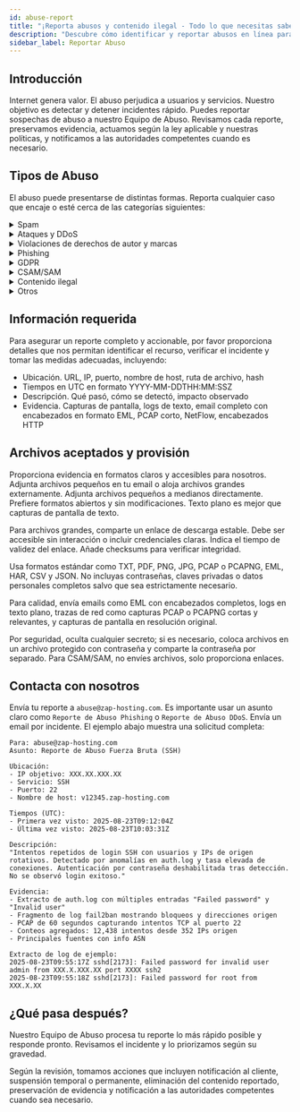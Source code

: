 ```yaml
---
id: abuse-report
title: "¡Reporta abusos y contenido ilegal - Todo lo que necesitas saber!"
description: "Descubre cómo identificar y reportar abusos en línea para proteger usuarios y servicios de forma efectiva → Aprende más ahora"
sidebar_label: Reportar Abuso
---
```


## Introducción

Internet genera valor. El abuso perjudica a usuarios y servicios. Nuestro objetivo es detectar y detener incidentes rápido. Puedes reportar sospechas de abuso a nuestro Equipo de Abuso. Revisamos cada reporte, preservamos evidencia, actuamos según la ley aplicable y nuestras políticas, y notificamos a las autoridades competentes cuando es necesario.

## Tipos de Abuso

El abuso puede presentarse de distintas formas. Reporta cualquier caso que encaje o esté cerca de las categorías siguientes:

<details>
  <summary>Spam</summary>

Mensajes no solicitados o masivos enviados a través de nuestros sistemas o contenido alojado que activan filtros anti-spam. Variantes incluyen spam por email, spam en comentarios, spam SEO con enlaces y creación automática de cuentas. Proporciona mensajes de ejemplo, encabezados, IPs de remitentes y patrones de envío.

</details>

<details>
  <summary>Ataques y DDoS</summary>

Tráfico hostil destinado a interrumpir servicios o sondear sistemas. Formas comunes son inundaciones volumétricas L3 L4, inundaciones HTTP capa 7, amplificación, intentos de acceso por fuerza bruta y escaneos agresivos de puertos. Indicadores incluyen picos en PPS o Mbps, tasas elevadas de errores 4xx y 5xx, y fallos repetidos de autenticación desde fuentes rotativas.

</details>

<details>
  <summary>Violaciones de derechos de autor y marcas</summary>

Distribución no autorizada de obras protegidas o uso indebido de marcas registradas. Variantes incluyen espejos de piratería, descargas crackeadas, suplantación de marca y dominios engañosos. Proporciona la obra, titular de derechos, ubicación exacta y estado de autorización.

</details>

<details>
  <summary>Phishing</summary>

Contenido diseñado para robar credenciales o datos de pago imitando marcas confiables. Variantes incluyen portales falsos de login, estafas con facturas, señuelos con QR o adjuntos, y fatiga de MFA. Especifica la marca objetivo, puntos de captura y cómo la página difiere del sitio legítimo.

</details>

<details>
  <summary>GDPR</summary>

Procesamiento, exposición o filtración no autorizada de datos personales. Casos típicos incluyen índices abiertos, buckets mal configurados, scraping sin base legal y logs públicos. Describe categorías de datos, alcance, sujetos afectados y causa de la exposición.

</details>

<details>
  <summary>CSAM/SAM</summary>

Cualquier material que muestre explotación sexual de personas. Tolerancia cero.

</details>

<details>
  <summary>Contenido ilegal</summary>

Contenido que viola la ley aplicable como propaganda extremista, amenazas, discurso de odio, incitación a la violencia o difamación. Variantes incluyen doxxing, amenazas explícitas y materiales prohibidos por jurisdicción. Proporciona la ubicación exacta y, si se conoce, la base legal involucrada.

</details>

<details>
  <summary>Otros</summary>

Abuso que no encaja en lo anterior pero que igualmente perjudica a usuarios o sistemas. Ejemplos incluyen hosting de malware, C2 de botnets, fraude y minería de criptomonedas no autorizada. Comparte hashes, URLs, patrones C2 y anomalías en uso de recursos.

</details>

## Información requerida

Para asegurar un reporte completo y accionable, por favor proporciona detalles que nos permitan identificar el recurso, verificar el incidente y tomar las medidas adecuadas, incluyendo:
- Ubicación. URL, IP, puerto, nombre de host, ruta de archivo, hash
- Tiempos en UTC en formato YYYY-MM-DDTHH:MM:SSZ
- Descripción. Qué pasó, cómo se detectó, impacto observado
- Evidencia. Capturas de pantalla, logs de texto, email completo con encabezados en formato EML, PCAP corto, NetFlow, encabezados HTTP

## Archivos aceptados y provisión

Proporciona evidencia en formatos claros y accesibles para nosotros. Adjunta archivos pequeños en tu email o aloja archivos grandes externamente. Adjunta archivos pequeños a medianos directamente. Prefiere formatos abiertos y sin modificaciones. Texto plano es mejor que capturas de pantalla de texto.

Para archivos grandes, comparte un enlace de descarga estable. Debe ser accesible sin interacción o incluir credenciales claras. Indica el tiempo de validez del enlace. Añade checksums para verificar integridad.

Usa formatos estándar como TXT, PDF, PNG, JPG, PCAP o PCAPNG, EML, HAR, CSV y JSON. No incluyas contraseñas, claves privadas o datos personales completos salvo que sea estrictamente necesario.

Para calidad, envía emails como EML con encabezados completos, logs en texto plano, trazas de red como capturas PCAP o PCAPNG cortas y relevantes, y capturas de pantalla en resolución original.

Por seguridad, oculta cualquier secreto; si es necesario, coloca archivos en un archivo protegido con contraseña y comparte la contraseña por separado. Para CSAM/SAM, no envíes archivos, solo proporciona enlaces.

## Contacta con nosotros

Envía tu reporte a `abuse@zap-hosting.com`. Es importante usar un asunto claro como `Reporte de Abuso Phishing` o `Reporte de Abuso DDoS`. Envía un email por incidente. El ejemplo abajo muestra una solicitud completa:

```
Para: abuse@zap-hosting.com
Asunto: Reporte de Abuso Fuerza Bruta (SSH)

Ubicación:
- IP objetivo: XXX.XX.XXX.XX
- Servicio: SSH
- Puerto: 22
- Nombre de host: v12345.zap-hosting.com

Tiempos (UTC):
- Primera vez visto: 2025-08-23T09:12:04Z
- Última vez visto: 2025-08-23T10:03:31Z

Descripción:
"Intentos repetidos de login SSH con usuarios y IPs de origen rotativos. Detectado por anomalías en auth.log y tasa elevada de conexiones. Autenticación por contraseña deshabilitada tras detección. No se observó login exitoso."

Evidencia:
- Extracto de auth.log con múltiples entradas "Failed password" y "Invalid user"
- Fragmento de log fail2ban mostrando bloqueos y direcciones origen
- PCAP de 60 segundos capturando intentos TCP al puerto 22
- Conteos agregados: 12,438 intentos desde 352 IPs origen
- Principales fuentes con info ASN

Extracto de log de ejemplo:
2025-08-23T09:55:17Z sshd[2173]: Failed password for invalid user admin from XXX.X.XXX.XX port XXXX ssh2
2025-08-23T09:55:18Z sshd[2173]: Failed password for root from XXX.X.XX
```

## ¿Qué pasa después?

Nuestro Equipo de Abuso procesa tu reporte lo más rápido posible y responde pronto. Revisamos el incidente y lo priorizamos según su gravedad.

Según la revisión, tomamos acciones que incluyen notificación al cliente, suspensión temporal o permanente, eliminación del contenido reportado, preservación de evidencia y notificación a las autoridades competentes cuando sea necesario.